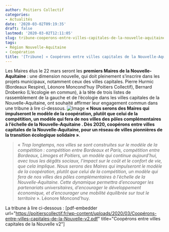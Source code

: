 ```yaml
---
author: Poitiers Collectif
categories:
- Actualités
date: '2020-03-02T09:19:35'
draft: false
lastmod: '2020-03-02T12:11:05'
slug: tribune-cooperons-entre-villes-capitales-de-la-nouvelle-aquitaine
tags:
- Région Nouvelle-Aquitaine
- Coopération
title: '[Tribune] « Coopérons entre villes capitales de la Nouvelle-Aquitaine »'
---
```


Les Maires élus le 22 mars seront les **premiers Maires de la Nouvelle-Aquitaine** : une dimension nouvelle, qui doit pleinement s’inscrire dans les projets municipaux, notamment ceux des villes capitales. Pierre Hurmic (Bordeaux Respire), Léonore Moncond’huy (Poitiers Collectif), Bernard Drobenko (L’écologie en commun), à la tête de trois listes de rassemblement de la gauche et de l’écologie dans les villes capitales de la Nouvelle-Aquitaine, ont souhaité affirmer leur engagement commun dans une tribune à lire ci-dessous. ![Image](/images/2025/tribune-cooperons-entre-villes-capitales-de-la-nouvelle-aquitaine/Tribune-capitales.jpg) **« Nous serons des Maires qui impulseront le modèle de la coopération, plutôt que celui de la compétition, un modèle qui fera de nos villes des pôles complémentaires à l’échelle de la Nouvelle-Aquitaine . Dès 2020, coopérons entre villes capitales de la Nouvelle-Aquitaine, pour un réseau de villes pionnières de la transition écologique solidaire »**.  

> « _Trop longtemps, nos villes se sont construites sur le modèle de la compétition : compétition entre Bordeaux et Paris, compétition entre Bordeaux, Limoges et Poitiers, un modèle qui continue aujourd’hui, avec tous les dégâts sociaux, l’impact sur le coût et le confort de vie, que cela implique._ _Nous serons des Maires qui impulseront le modèle de la coopération, plutôt que celui de la compétition, un modèle qui fera de nos villes des pôles complémentaires à l’échelle de la Nouvelle-Aquitaine._ _Cette dynamique permettra d’encourager les partenariats universitaires, d’encourager le développement économique, et d’encourager une mobilité équilibrée sur tout le territoire_ ». Léonore Moncond'huy.

  La tribune à lire ci-dessous : [pdf-embedder url="https://poitierscollectif.fr/wp-content/uploads/2020/03/Coopérons-entre-villes-capitales-de-la-Nouvelle-v2.pdf" title="Coopérons entre villes capitales de la Nouvelle v2"]
